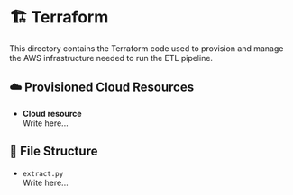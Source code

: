 # 🏗️ Terraform

This directory contains the Terraform code used to provision and manage the AWS infrastructure needed to run the ETL pipeline.

## ☁️ Provisioned Cloud Resources
- **Cloud resource**  
    Write here...


## 📁 File Structure

- `extract.py`  
  Write here...

